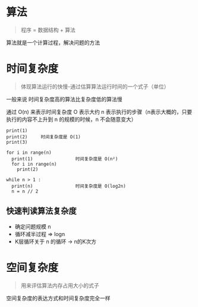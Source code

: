 # 算法

> 程序 = 数据结构 + 算法

算法就是一个计算过程，解决问题的方法

# 时间复杂度

> 体现算法运行的快慢-通过估算算法运行时间的一个式子（单位）

一般来说 时间复杂度高的算法比复杂度低的算法慢

通过 O(n) 来表示时间复杂度 O 表示大约 n 表示执行的步骤（n表示大概的，只要执行的内容不上升到 n 的规模的时候，n 不会随意变大）

```
print(1)
print(2)     时间复杂度是 O(1)
print(3)

for i in range(n)
  print(1)                时间复杂度是 O(n²)
  for i in range(n)
    print(2)

while n > 1 :
  print(n)                时间复杂度是 O(log2n)
  n = n // 2
```

## 快速判读算法复杂度

- 确定问题规模 n
- 循环减半过程 => logn
- K层循环关于 n 的循环 -> n的K次方

# 空间复杂度

> 用来评估算法内存占用大小的式子

空间复杂度的表达方式和时间复杂度完全一样